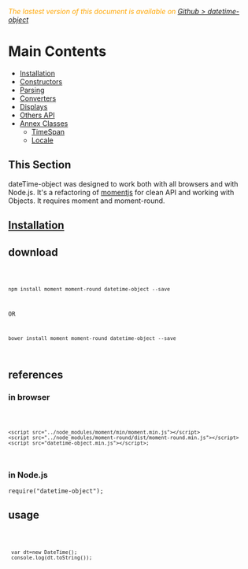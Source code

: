 <div class="Note" style="color:orange;font-style:italic">
 
  The lastest version of this document is available on [Github > datetime-object](https://github.com/Sylvain59650/datetime-object/blob/master/README.md)
</div>

 <div class="docs-content">

# Main Contents
- [Installation](#install)
- [Constructors](DateTime-Constructors.md)
- [Parsing](DateTime-Parsing.md)
- [Converters](DateTime-Converters.md)
- [Displays](DateTime-Displays.md)
- [Others API](DateTime-OthersAPI.md)
- [Annex Classes]()
  - [TimeSpan](TimeSpan.md)
  - [Locale](DateTime-Locale.md)


<article class="docs-section"> 

# This Section

dateTime-object was designed to work both with all browsers and with Node.js.
It's a refactoring of [momentjs](https://momentjs.com/) for clean API and working with Objects.
It requires moment and moment-round.

# [Installation](#install) 


## download
<code>

    npm install moment moment-round datetime-object --save

OR

    bower install moment moment-round datetime-object --save
</code>


## references

### in browser

<code>

    <script src="../node_modules/moment/min/moment.min.js"></script>
    <script src="../node_modules/moment-round/dist/moment-round.min.js"></script>
    <script src="datetime-object.min.js"></script>;
</code>

### in Node.js

    require("datetime-object");    
</code>

## usage
<code>

     var dt=new DateTime();
     console.log(dt.toString());
</code>
</article>